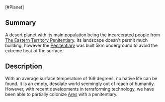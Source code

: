[#Planet]

## Summary

A desert planet with its main population being the incarcerated people from [The Eastern Territory Penitentiary](../Locations/The%20Eastern%20Territory%20Penitentiary.md). Its landscape doesn't permit much building, however the [Penitentiary](../Locations/The%20Eastern%20Territory%20Penitentiary.md) was built 5km underground to avoid the extreme heat of the surface.

## Description

With an average surface temperature of 169 degrees, no native life can be found. It is an empty, desolate world seemingly out of reach of humanity. However, with recent developments in terraforming technology, we have been able to partially colonize [Ares](Ares.md) with a penitentiary.